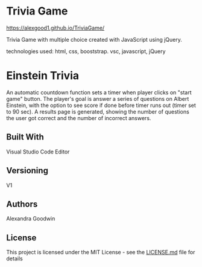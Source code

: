 # Trivia Game

https://alexgood1.github.io/TriviaGame/

Trivia Game with multiple choice created with JavaScript using jQuery. 

technologies used: html, css, booststrap. vsc, javascript, jQuery

# Einstein Trivia
An automatic countdown function sets a timer when player clicks on "start game" button. The player's goal is answer a series of questions on Albert Einstein, with the option to see score if done before timer runs out (timer set to 90 sec). A results page is generated, showing the number of questions the user got correct and the number of incorrect answers. 


## Built With
Visual Studio Code Editor

## Versioning
V1

## Authors

Alexandra Goodwin

## License

This project is licensed under the MIT License - see the [LICENSE.md](LICENSE.md) file for details



